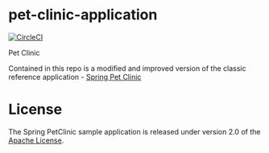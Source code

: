 # pet-clinic-application

[![CircleCI](https://circleci.com/gh/bartoszjarzab/sfg-pet-clinic.svg?style=svg&circle-token=c9a25f638d0933411fdaeafdcf0085dcceeae7ed)](https://circleci.com/github/bartoszjarzab/sfg-pet-clinic)

Pet Clinic

Contained in this repo is a modified and improved version of the classic reference application - [Spring Pet Clinic](https://github.com/spring-projects/spring-petclinic)



# License

The Spring PetClinic sample application is released under version 2.0 of the [Apache License](http://www.apache.org/licenses/LICENSE-2.0).

